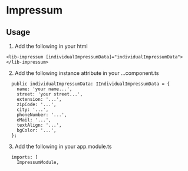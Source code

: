 # Impressum

## Usage
1. Add the following in your html  
```
<lib-impressum [individualImpressumData]="individualImpressumData"></lib-impressum>
```

2. Add the following instance attribute in your ...component.ts  
```
  public individualImpressumData: IIndividualImpressumData = {
    name: 'your name...',
    street: 'your street...',
    extension: '...',
    zipCode: '...',
    city: '...',
    phoneNumber: '...',
    eMail: '...',
    textAlign: '...',
    bgColor: '...',
  };
```

3. Add the following in your app.module.ts  
```
  imports: [
    ImpressumModule,
```
